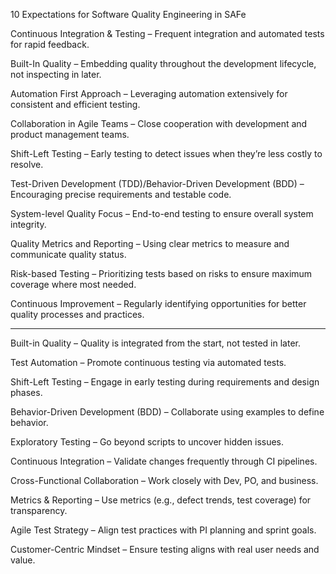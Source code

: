 
10 Expectations for Software Quality Engineering in SAFe

Continuous Integration & Testing – Frequent integration and automated tests for rapid feedback.

Built-In Quality – Embedding quality throughout the development lifecycle, not inspecting in later.

Automation First Approach – Leveraging automation extensively for consistent and efficient testing.

Collaboration in Agile Teams – Close cooperation with development and product management teams.

Shift-Left Testing – Early testing to detect issues when they’re less costly to resolve.

Test-Driven Development (TDD)/Behavior-Driven Development (BDD) – Encouraging precise requirements and testable code.

System-level Quality Focus – End-to-end testing to ensure overall system integrity.

Quality Metrics and Reporting – Using clear metrics to measure and communicate quality status.

Risk-based Testing – Prioritizing tests based on risks to ensure maximum coverage where most needed.

Continuous Improvement – Regularly identifying opportunities for better quality processes and practices.

----
Built-in Quality – Quality is integrated from the start, not tested in later.

Test Automation – Promote continuous testing via automated tests.

Shift-Left Testing – Engage in early testing during requirements and design phases.

Behavior-Driven Development (BDD) – Collaborate using examples to define behavior.

Exploratory Testing – Go beyond scripts to uncover hidden issues.

Continuous Integration – Validate changes frequently through CI pipelines.

Cross-Functional Collaboration – Work closely with Dev, PO, and business.

Metrics & Reporting – Use metrics (e.g., defect trends, test coverage) for transparency.

Agile Test Strategy – Align test practices with PI planning and sprint goals.

Customer-Centric Mindset – Ensure testing aligns with real user needs and value.
